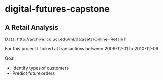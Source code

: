# digital-futures-capstone
## A Retail Analysis

Data: http://archive.ics.uci.edu/ml/datasets/Online+Retail+II

For this project I looked at transactions between 2009-12-01 to 2010-12-09

Goal:
- Identify types of customers 
- Predict future orders
